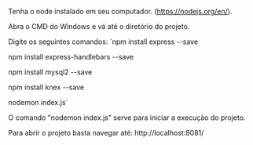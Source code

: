 Tenha o node instalado em seu computador. (https://nodejs.org/en/).

Abra o CMD do Windows e vá até o diretório do projeto.

Digite os seguintes comandos:
`npm install express --save

npm install express-handlebars --save

npm install mysql2 --save

npm install knex --save

nodemon index.js`

O comando "nodemon index.js" serve para iniciar a execução do projeto.

Para abrir o projeto basta navegar até: http://localhost:8081/

